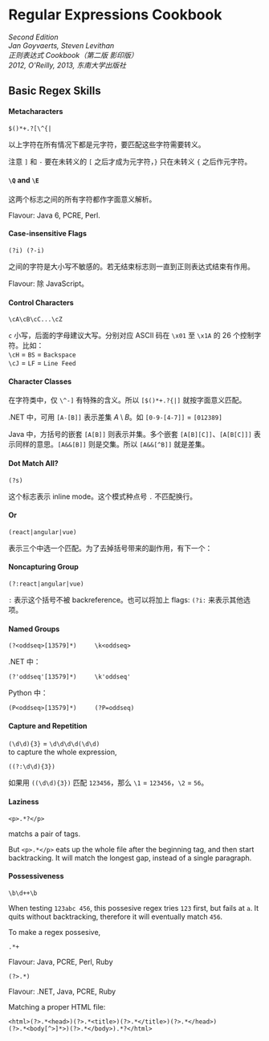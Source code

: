 # Regular Expressions Cookbook

*Second Edition*  
*Jan Goyvaerts, Steven Levithan*  
*正则表达式 Cookbook（第二版 影印版）*  
*2012, O'Reilly, 2013, 东南大学出版社*  


## Basic Regex Skills

#### Metacharacters
```
$()*+.?[\^{|
```
以上字符在所有情况下都是元字符，要匹配这些字符需要转义。

注意 `]` 和 `-` 要在未转义的 `[` 之后才成为元字符，`}` 只在未转义 `{` 之后作元字符。

#### `\Q` and `\E`
这两个标志之间的所有字符都作字面意义解析。

Flavour: Java 6, PCRE, Perl.

#### Case-insensitive Flags
```
(?i) (?-i)
```
之间的字符是大小写不敏感的。若无结束标志则一直到正则表达式结束有作用。

Flavour: 除 JavaScript。

#### Control Characters
```
\cA\cB\cC...\cZ
```
`c` 小写，后面的字母建议大写。分别对应 ASCII 码在 `\x01` 至 `\x1A` 的 26 个控制字符。比如：  
`\cH` = `BS` = `Backspace`  
`\cJ` = `LF` = `Line Feed`  

#### Character Classes
在字符类中，仅 `\^-]` 有特殊的含义。所以 `[$()*+.?{|]` 就按字面意义匹配。

.NET 中，可用 `[A-[B]]` 表示差集 $A\setminus B$。如 `[0-9-[4-7]]` = `[012389]`

Java 中，方括号的嵌套 `[A[B]]` 则表示并集。多个嵌套 `[A[B][C]]`、`[A[B[C]]]` 表示同样的意思。`[A&&[B]]` 则是交集。所以 `[A&&[^B]]` 就是差集。

#### Dot Match All?
```
(?s)
```
这个标志表示 inline mode。这个模式种点号 `.` 不匹配换行。

#### Or
```
(react|angular|vue)
```
表示三个中选一个匹配。为了去掉括号带来的副作用，有下一个：

#### Noncapturing Group
```
(?:react|angular|vue)
```
`:` 表示这个括号不被 backreference。也可以将加上 flags: `(?i:` 来表示其他选项。

#### Named Groups
```
(?<oddseq>[13579]*)     \k<oddseq>
```

.NET 中：
```
(?'oddseq'[13579]*)     \k'oddseq'
```

Python 中：
```
(P<oddseq>[13579]*)     (?P=oddseq)
```

#### Capture and Repetition

`(\d\d){3}` = `\d\d\d\d(\d\d)`  
to capture the whole expression,
```
((?:\d\d){3})
```
如果用 `((\d\d){3})` 匹配 `123456`，那么 `\1` = `123456`，`\2` = `56`。

#### Laziness

```
<p>.*?</p>
```
matchs a pair of tags.

But `<p>.*</p>` eats up the whole file after the beginning tag, and then start backtracking. It will match the longest gap, instead of a single paragraph.

#### Possessiveness

```
\b\d++\b
```
When testing `123abc 456`, this possesive regex tries `123` first, but fails at `a`. It quits without backtracking, therefore it will eventually match `456`.

To make a regex possesive,
```
.*+
```
Flavour: Java, PCRE, Perl, Ruby
```
(?>.*)
```
Flavour: .NET, Java, PCRE, Ruby

Matching a proper HTML file:
```
<html>(?>.*<head>)(?>.*<title>)(?>.*</title>)(?>.*</head>)
(?>.*<body[^>]*>)(?>.*</body>).*?</html>
```
